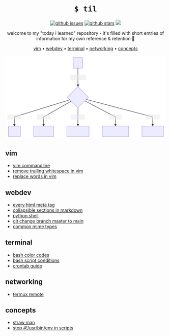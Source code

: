 <h1 align="center"><code>$ til</code></h1>

<p align="center">
<a href="https://github.com/tg-z/til/issues"><img alt="github issues" src="https://img.shields.io/github/issues/tg-z/til?color=ff69b4"></a>
<a href="https://github.com/tg-z/til/stargazers"><img alt="github stars" src="https://img.shields.io/github/stars/tg-z/til?color=ff69b4"></a>
<a href="https://github.com/tg-z/til/graphs/contributors" alt="contributors">
<img src="https://img.shields.io/github/contributors/tg-z/til?color=ff69b4"/></a>
</p>

<p align="center">
welcome to my "today i learned" repository - it's filled with short entries of information for my own reference & retention 📓
</p>

<p align="center">
  <a href="#vim">vim</a> •
  <a href="#webdev">webdev</a> •
  <a href="#terminal">terminal</a> •
  <a href="#networking">networking</a> •
  <a href="#concepts">concepts</a><br>
</p>

![](img/mermaid-diagram.svg)

## vim
- [vim commandline](vim/vim-cli.html)
- [remove trailing whitespace in vim](vim/remove-trailing-whitespace.html)
- [replace words in vim](vim/replacing-words.html)

## webdev
- [every html meta tag](webdev/html-meta-tags.html)
- [collapsible sections in markdown](webdev/markdown-details-collapsible.html)
- [python shell](webdev/python-shell.html)
- [git change branch master to main](webdev/git-master-to-main.html)
- [common mime types](webdev/common-mime-types.html)

## terminal
- [bash color codes](terminal/bash_color_codes.html)
- [bash script conditions](terminal/bash_script_conditions.html)
- [crontab guide](terminal/crontab-guide.html)

## networking
- [termux remote](networking/remote-termux.html)

## concepts
- [straw man](concepts/straw-man.html)
- [stop #!/usr/bin/env in scripts](concepts/stop-usrbinenv.html)
